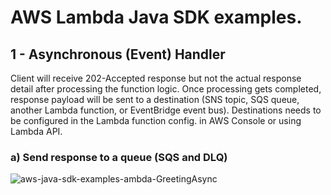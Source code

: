# AWS Lambda Java SDK examples.

 
 ## 1 -   Asynchronous (Event) Handler
 
Client will receive 202-Accepted response but not the actual response detail after processing the function logic. Once processing gets completed, response payload will be sent to a destination (SNS topic, SQS queue, another Lambda function, or EventBridge event bus).  Destinations  needs to be configured in the Lambda function config. in AWS Console or using Lambda API.
  
 ### a) Send response to a queue (SQS and DLQ)
  

![aws-java-sdk-examples-ambda-GreetingAsync](https://user-images.githubusercontent.com/5312958/166472905-f97aaf7d-a08f-43b5-a26a-18eb6bcdf9ba.svg)


